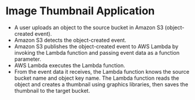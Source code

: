 # Image Thumbnail Application

<ul>
  <li>A user uploads an object to the source bucket in Amazon S3 (object-created event).</li>
  <li>Amazon S3 detects the object-created event.</li>
  <li>Amazon S3 publishes the object-created event to AWS Lambda by invoking the Lambda function and passing event data as a function parameter.</li>
  <li>AWS Lambda executes the Lambda function.</li>
  <li>From the event data it receives, the Lambda function knows the source bucket name and object key name. The Lambda function reads the object and creates a thumbnail using graphics libraries, then saves the thumbnail to the target bucket.</li>
</ul>
